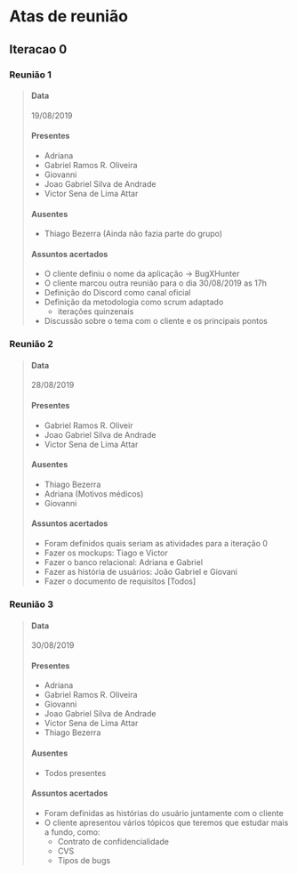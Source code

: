 # Atas de reunião

## Iteracao 0

### Reunião 1

> #### Data
>
> 19/08/2019
> #### Presentes
>
> - Adriana
> - Gabriel Ramos R. Oliveira
> - Giovanni
> - Joao Gabriel Silva de Andrade
> - Victor Sena de Lima Attar 
>
> #### Ausentes
>
> - Thiago Bezerra (Ainda não fazia parte do grupo)
>
> #### Assuntos acertados
>
> - O cliente definiu o nome da aplicação -> BugXHunter
> - O cliente marcou outra reunião para o dia 30/08/2019 as 17h
> - Definição do Discord como canal oficial
> - Definição da metodologia como scrum adaptado
>   - iterações quinzenais
> - Discussão sobre o tema com o cliente e os principais pontos

### Reunião 2

> #### Data
>
> 28/08/2019
> #### Presentes
>
> - Gabriel Ramos R. Oliveir
> - Joao Gabriel Silva de Andrade
> - Victor Sena de Lima Attar
>
> #### Ausentes
>
> - Thiago Bezerra
> - Adriana (Motivos médicos)
> - Giovanni
>
> #### Assuntos acertados
>
>- Foram definidos quais seriam as atividades para a iteração 0
>- Fazer os mockups: Tiago e Victor
>- Fazer o banco relacional: Adriana e Gabriel
>- Fazer as história de usuários: João Gabriel e Giovani
>- Fazer o documento de requisitos [Todos]

### Reunião 3

> #### Data
>
> 30/08/2019
> #### Presentes
>
> - Adriana
> - Gabriel Ramos R. Oliveira
> - Giovanni
> - Joao Gabriel Silva de Andrade
> - Victor Sena de Lima Attar
> - Thiago Bezerra
>
> #### Ausentes
>
> - Todos presentes
>
> #### Assuntos acertados
>
> - Foram definidas as histórias do usuário juntamente com o cliente
> - O cliente apresentou vários tópicos que teremos que estudar mais a fundo, como:
>   - Contrato de confidencialidade
>   - CVS
>   - Tipos de bugs